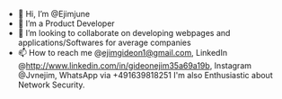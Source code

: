 - 👋 Hi, I’m @Ejimjune
- 👀 I’m a Product Developer
- 💞️ I’m looking to collaborate on developing webpages and applications/Softwares for average companies
- 📫 How to reach me @ejimgideon1@gmail.com, LinkedIn @http://www.linkedin.com/in/gideonejim35a69a19b, Instagram @Jvnejim, WhatsApp via +491639818251
I'm also Enthusiastic about Network Security.
<!---
Ejimjune/Ejimjune is a ✨ special ✨ repository because its `README.md` (this file) appears on your GitHub profile.
You can click the Preview link to take a look at your changes.
--->
